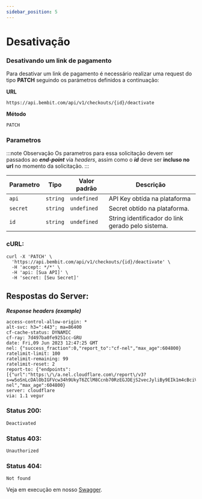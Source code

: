 ```yaml
---
sidebar_position: 5
---
```


# Desativação

### Desativando um link de pagamento

Para desativar um link de pagamento é necessário realizar uma request do tipo **PATCH** seguindo os parámetros definidos a continuação:

**URL**

```
https://api.bembit.com/api/v1/checkouts/{id}/deactivate
```

**Método**

```
PATCH
```

### Parametros

:::note Observação
Os parametros para essa solicitação devem ser passados ao **_end-point_** via _headers_, assim como o **_id_** deve ser **incluso no url** no momento da solicitação.
:::

| Parametro | Tipo     | Valor padrão | Descrição                                         |
| --------- | -------- | ------------ | ------------------------------------------------- |
| `api`     | `string` | `undefined`  | API Key obtída na plataforma                      |
| `secret`  | `string` | `undefined`  | Secret obtído na plataforma.                      |
| `id`      | `string` | `undefined`  | String identificador do link gerado pelo sistema. |

### cURL:

```cURL
curl -X 'PATCH' \
  'https://api.bembit.com/api/v1/checkouts/{id}/deactivate' \
  -H 'accept: */*' \
  -H 'api: [Sua API]' \
  -H 'secret: [Seu Secret]'
```

## Respostas do Server:

***Response headers (example)***
    
```text
access-control-allow-origin: *
alt-svc: h3=":443"; ma=86400
cf-cache-status: DYNAMIC
cf-ray: 7d497ba0fe9251cc-GRU
date: Fri,09 Jun 2023 12:47:25 GMT
nel: {"success_fraction":0,"report_to":"cf-nel","max_age":604800}
ratelimit-limit: 100
ratelimit-remaining: 99
ratelimit-reset: 2
report-to: {"endpoints":[{"url":"https:\/\/a.nel.cloudflare.com\/report\/v3?s=w5oSnLcDAlObIGFVcw34h9UkyT6ZClM8Ccnb70RzEGJDEjS2vecJyliBy9EIk1m4cBciVpzrSAlI2q3w7jLYiVoOsPd%2BVDopzi2L%2FCFa1kU%2F5YE8QGJAKw0GADYtSC%2Fi3yIqiyhKDFsG%2B8xFOA%3D%3D"}],"group":"cf-nel","max_age":604800}
server: cloudflare
via: 1.1 vegur
```

### Status 200:

    Deactivated

### Status 403:

    Unauthorized

### Status 404:

    Not found


Veja em execução em nosso [Swagger](https://api.bembit.com/docs/#/Checkouts/patch_checkouts__id__activate).
